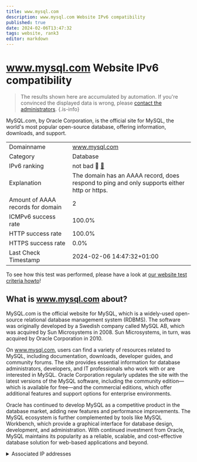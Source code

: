 ```yaml
---
title: www.mysql.com
description: www.mysql.com Website IPv6 compatibility
published: true
date: 2024-02-06T13:47:32
tags: website, rank3
editor: markdown
---
```


# www.mysql.com Website IPv6 compatibility

> The results shown here are accumulated by automation. If you're convinced the displayed data is wrong, please [contact the administrators](/howto/chat). 
{.is-info}

MySQL.com, by Oracle Corporation, is the official site for MySQL, the world's most popular open-source database, offering information, downloads, and support.


|   |   |
| - | - |
| Domainname | www.mysql.com
| Category | Database |
| IPv6 ranking | not bad :3rd_place_medal: [🔗](/howto/ranking) |
| Explanation | The domain has an AAAA record, does respond to ping and only supports either http or https. |
| Amount of AAAA records for domain | 2 |
| ICMPv6 success rate | 100.0%|
| HTTP success rate | 100.0% |
| HTTPS success rate | 0.0% |
| Last Check Timestamp | 2024-02-06 14:47:32+01:00 |

To see how this test was performed, please have a look at [our website test criteria howto](/howto/testcriteria/website)!


## What is www.mysql.com about?
MySQL.com is the official website for MySQL, which is a widely-used open-source relational database management system (RDBMS). The software was originally developed by a Swedish company called MySQL AB, which was acquired by Sun Microsystems in 2008. Sun Microsystems, in turn, was acquired by Oracle Corporation in 2010.

On www.mysql.com, users can find a variety of resources related to MySQL, including documentation, downloads, developer guides, and community forums. The site provides essential information for database administrators, developers, and IT professionals who work with or are interested in MySQL. Oracle Corporation regularly updates the site with the latest versions of the MySQL software, including the community edition—which is available for free—and the commercial editions, which offer additional features and support options for enterprise environments.

Oracle has continued to develop MySQL as a competitive product in the database market, adding new features and performance improvements. The MySQL ecosystem is further complemented by tools like MySQL Workbench, which provide a graphical interface for database design, development, and administration. With continued investment from Oracle, MySQL maintains its popularity as a reliable, scalable, and cost-effective database solution for web-based applications and beyond.



<details>
<summary>Associated IP addresses</summary>

2a02:26f0:c6:38c::2e31

2a02:26f0:c6:388::2e31

</details>
